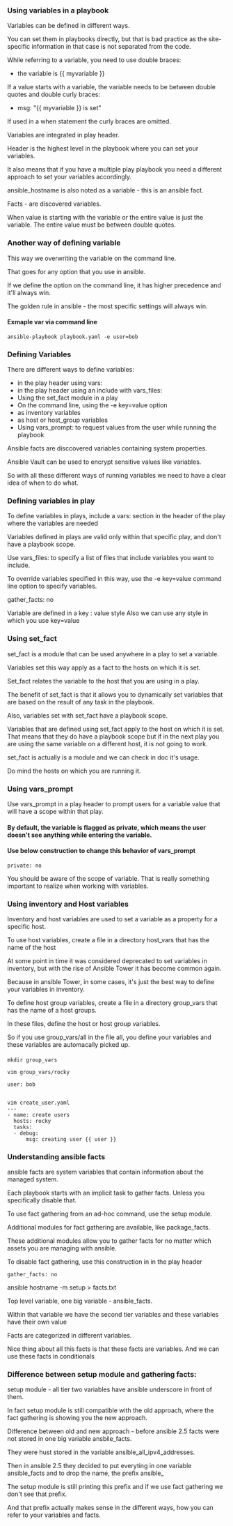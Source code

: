 
### Using variables in a playbook

Variables can be defined in different ways.

You can set them in playbooks directly, but that is bad practice as the site-specific information in that case is not separated from the code.

While referring to a variable, you need to use double braces:

 - the variable is {{ myvariable }}

If a value starts with a variable, the variable needs to be between double quotes and double curly braces:

 - msg: "{{ myvariable }} is set"
 
If used in a when statement the curly braces are omitted.

Variables are integrated in play header.

Header is the highest level in the playbook where you can set your variables.

It also means that if you have a multiple play playbook you need a different approach to set your variables accordingly.

ansible_hostname is also noted as a variable - this is an ansible fact.

Facts - are discovered variables.

When value is starting with the variable or the entire value is just the variable. The entire value must be between double quotes.


### Another way of defining variable

This way we overwriting the variable on the command line.

That goes for any option that you use in ansible.

If we define the option on the command line, it has higher precedence and it'll always win.

The golden rule in ansible - the most specific settings will always win.

#### Exmaple var via command line
```
ansible-playbook playbook.yaml -e user=bob
```

### Defining Variables

There are different ways to define variables:
 - in the play header using vars:
 - in the play header using an include with vars_files:
 - Using the set_fact module in a play
 - On the command line, using the -e key=value option
 - as inventory variables
 - as host or host_group variables
 - Using vars_prompt: to request values from the user while running the playbook
 
Ansible facts are disccovered variables containing system properties.

Ansible Vault can be used to encrypt sensitive values like variables.

So with all these different ways of running variables we need  to have a clear idea of when to do what.

### Defining variables in play

To define variables in plays, include a vars: section in the header of the play where the variables are needed

Variables defined in plays are valid only within that specific play, and don't have a playbook scope.

Use vars_files: to specify a list of files that include variables you want to include.

To override variables specified in this way, use the -e key=value command line option to specify variables.

gather_facts: no


Variable are defined in a key : value style
Also we can use any style in which you use key=value

### Using set_fact

set_fact is a module that can be used anywhere in a play to set a variable.

Variables set this way apply as a fact to the hosts on which it is set.

Set_fact relates the variable to the host that you are using in a play. 

The benefit of set_fact is that it allows you to dynamically set variables that are based on the result of any task in the playbook.

Also, variables set with set_fact have a playbook scope.

Variables that are defined using set_fact apply to the host on which it is set. That means that they do have a playbook scope but if in the next play you are using the same variable on a different host, it is not going to work.


set_fact is actually is a module and we can check in doc it's usage.

Do mind the hosts on which you are running it.


### Using vars_prompt

Use vars_prompt in a play header to prompt users for a variable value that will have a scope within that play.



#### By default, the variable is flagged as private, which means the user doesn't see anything while entering the variable.
#### Use below construction to change this behavior of vars_prompt 
```
private: no 
```

You should be aware of the scope of variable. That is really something important to realize when working with variables.


### Using inventory and Host variables

Inventory and host variables are used to set a variable as a property for a specific host.

To use host variables, create a file in a directory host_vars that has the name of the host


At some point in time it was considered deprecated to set variables in inventory, but with the rise of Ansible Tower it has become common again. 

Because in ansible Tower, in some cases, it's just the best way to define your variables in inventory.

To define host group variables, create a file in a directory group_vars that has the name of a host groups.

In these files, define the host or host group variables.

So if you use group_vars/all in the file all, you define your variables and these variables are automacally picked up.

#### 
```
mkdir group_vars

vim group_vars/rocky

user: bob


vim create_user.yaml
---
- name: create users
  hosts: rocky
  tasks:
  - debug:
      msg: creating user {{ user }}
```
	  

### Understanding ansible facts

ansible facts are system variables that contain information about the managed system.

Each playbook starts with an implicit task to gather facts. Unless you specifically disable that.

To use fact gathering from an ad-hoc command, use the setup module.

Additional modules for fact gathering are available, like package_facts. 

These additional modules allow you to gather facts for no matter which assets you are managing with ansible.

To disable fact gathering, use this construction in in the play header
```
gather_facts: no 
```


ansible hostname -m setup > facts.txt

Top level variable, one big variable - ansible_facts.

Within that variable we have the second tier variables and these variables have their own value

Facts are categorized in different variables.


Nice thing about all this facts is that these facts are variables. And we can use these facts in conditionals


### Difference between setup module and gathering facts:

setup module - all tier two variables have ansible underscore in front of them.

In fact setup module is still compatible with the old approach, where the fact gathering is showing you the new approach.

Difference between old and new approach - before ansible 2.5 facts were not stored in one big variable ansbile_facts. 

They were hust stored in the variable ansible_all_ipv4_addresses.

Then in ansible 2.5 they decided to put everyting in one variable ansible_facts and to drop the name, the prefix ansible_

The setup module is still printing this prefix and if we use fact gathering we don't see that prefix.

And that prefix actually makes sense in the different ways, how you can refer to your variables and facts.
